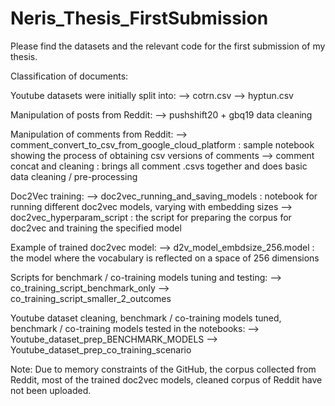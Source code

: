 # Neris_Thesis_FirstSubmission

Please find the datasets and the relevant code for the first submission of my thesis. 

Classification of documents: 

Youtube datasets were initially split into: 
--> cotrn.csv
--> hyptun.csv

Manipulation of posts from Reddit: 
--> pushshift20 + gbq19 data cleaning

Manipulation of comments from Reddit: 
--> comment_convert_to_csv_from_google_cloud_platform : sample notebook showing the process of obtaining csv versions of comments
--> comment concat and cleaning : brings all comment .csvs together and does basic data cleaning / pre-processing

Doc2Vec training: 
--> doc2vec_running_and_saving_models : notebook for running different doc2vec models, varying with embedding sizes
--> doc2vec_hyperparam_script : the script for preparing the corpus for doc2vec and training the specified model

Example of trained doc2vec model:
--> d2v_model_embdsize_256.model : the model where the vocabulary is reflected on a space of 256 dimensions

Scripts for benchmark / co-training models tuning and testing: 
--> co_training_script_benchmark_only
--> co_training_script_smaller_2_outcomes

Youtube dataset cleaning, benchmark / co-training models tuned, benchmark / co-training models tested in the notebooks: 
--> Youtube_dataset_prep_BENCHMARK_MODELS
--> Youtube_dataset_prep_co_training_scenario

Note: Due to memory constraints of the GitHub, the corpus collected from Reddit, most of the trained doc2vec models, cleaned corpus of Reddit have not been uploaded.  
